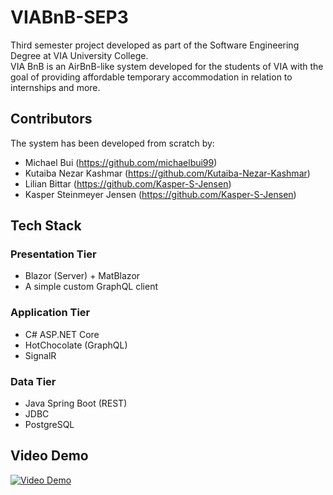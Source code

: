 # VIABnB-SEP3

Third semester project developed as part of the Software Engineering Degree at VIA University College. <br>
VIA BnB is an AirBnB-like system developed for the students of VIA with the goal of providing affordable temporary accommodation in relation to internships and more.

## Contributors

The system has been developed from scratch by: <br>

- Michael Bui (https://github.com/michaelbui99)
- Kutaiba Nezar Kashmar (https://github.com/Kutaiba-Nezar-Kashmar)
- Lilian Bittar (https://github.com/Kasper-S-Jensen)
- Kasper Steinmeyer Jensen (https://github.com/Kasper-S-Jensen)

## Tech Stack

### Presentation Tier

- Blazor (Server) + MatBlazor
- A simple custom GraphQL client

### Application Tier

- C# ASP.NET Core
- HotChocolate (GraphQL)
- SignalR

### Data Tier

- Java Spring Boot (REST)
- JDBC
- PostgreSQL

## Video Demo

[![Video Demo](http://i3.ytimg.com/vi/SHCDYEuTTZg/hqdefault.jpg)](https://www.youtube.com/watch?v=SHCDYEuTTZg)
